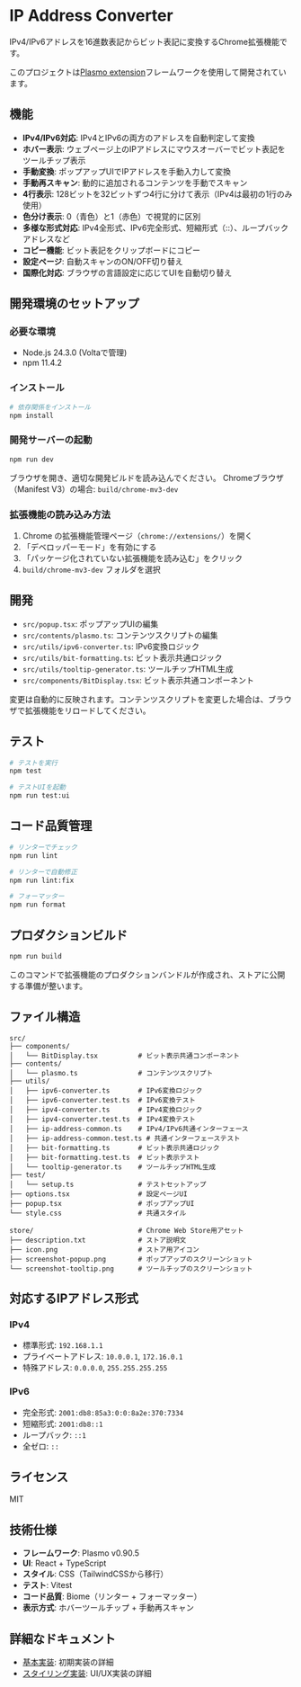 # IP Address Converter

IPv4/IPv6アドレスを16進数表記からビット表記に変換するChrome拡張機能です。

このプロジェクトは[Plasmo extension](https://docs.plasmo.com/)フレームワークを使用して開発されています。

## 機能

- **IPv4/IPv6対応**: IPv4とIPv6の両方のアドレスを自動判定して変換
- **ホバー表示**: ウェブページ上のIPアドレスにマウスオーバーでビット表記をツールチップ表示
- **手動変換**: ポップアップUIでIPアドレスを手動入力して変換
- **手動再スキャン**: 動的に追加されるコンテンツを手動でスキャン
- **4行表示**: 128ビットを32ビットずつ4行に分けて表示（IPv4は最初の1行のみ使用）
- **色分け表示**: 0（青色）と1（赤色）で視覚的に区別
- **多様な形式対応**: IPv4全形式、IPv6完全形式、短縮形式（::）、ループバックアドレスなど
- **コピー機能**: ビット表記をクリップボードにコピー
- **設定ページ**: 自動スキャンのON/OFF切り替え
- **国際化対応**: ブラウザの言語設定に応じてUIを自動切り替え

## 開発環境のセットアップ

### 必要な環境

- Node.js 24.3.0 (Voltaで管理)
- npm 11.4.2

### インストール

```bash
# 依存関係をインストール
npm install
```

### 開発サーバーの起動

```bash
npm run dev
```

ブラウザを開き、適切な開発ビルドを読み込んでください。
Chromeブラウザ（Manifest V3）の場合: `build/chrome-mv3-dev`

### 拡張機能の読み込み方法

1. Chrome の拡張機能管理ページ（`chrome://extensions/`）を開く
2. 「デベロッパーモード」を有効にする
3. 「パッケージ化されていない拡張機能を読み込む」をクリック
4. `build/chrome-mv3-dev` フォルダを選択

## 開発

- `src/popup.tsx`: ポップアップUIの編集
- `src/contents/plasmo.ts`: コンテンツスクリプトの編集  
- `src/utils/ipv6-converter.ts`: IPv6変換ロジック
- `src/utils/bit-formatting.ts`: ビット表示共通ロジック
- `src/utils/tooltip-generator.ts`: ツールチップHTML生成
- `src/components/BitDisplay.tsx`: ビット表示共通コンポーネント

変更は自動的に反映されます。コンテンツスクリプトを変更した場合は、ブラウザで拡張機能をリロードしてください。

## テスト

```bash
# テストを実行
npm test

# テストUIを起動
npm run test:ui
```

## コード品質管理

```bash
# リンターでチェック
npm run lint

# リンターで自動修正
npm run lint:fix

# フォーマッター
npm run format
```

## プロダクションビルド

```bash
npm run build
```

このコマンドで拡張機能のプロダクションバンドルが作成され、ストアに公開する準備が整います。

## ファイル構造

```
src/
├── components/
│   └── BitDisplay.tsx          # ビット表示共通コンポーネント
├── contents/
│   └── plasmo.ts               # コンテンツスクリプト
├── utils/
│   ├── ipv6-converter.ts       # IPv6変換ロジック
│   ├── ipv6-converter.test.ts  # IPv6変換テスト
│   ├── ipv4-converter.ts       # IPv4変換ロジック
│   ├── ipv4-converter.test.ts  # IPv4変換テスト
│   ├── ip-address-common.ts    # IPv4/IPv6共通インターフェース
│   ├── ip-address-common.test.ts # 共通インターフェーステスト
│   ├── bit-formatting.ts       # ビット表示共通ロジック
│   ├── bit-formatting.test.ts  # ビット表示テスト
│   └── tooltip-generator.ts    # ツールチップHTML生成
├── test/
│   └── setup.ts                # テストセットアップ
├── options.tsx                 # 設定ページUI
├── popup.tsx                   # ポップアップUI
└── style.css                   # 共通スタイル

store/                          # Chrome Web Store用アセット
├── description.txt             # ストア説明文
├── icon.png                    # ストア用アイコン
├── screenshot-popup.png        # ポップアップのスクリーンショット
└── screenshot-tooltip.png      # ツールチップのスクリーンショット
```

## 対応するIPアドレス形式

### IPv4
- 標準形式: `192.168.1.1`
- プライベートアドレス: `10.0.0.1`, `172.16.0.1`
- 特殊アドレス: `0.0.0.0`, `255.255.255.255`

### IPv6
- 完全形式: `2001:db8:85a3:0:0:8a2e:370:7334`
- 短縮形式: `2001:db8::1`
- ループバック: `::1`
- 全ゼロ: `::`

## ライセンス

MIT

## 技術仕様

- **フレームワーク**: Plasmo v0.90.5
- **UI**: React + TypeScript
- **スタイル**: CSS（TailwindCSSから移行）
- **テスト**: Vitest
- **コード品質**: Biome（リンター + フォーマッター）
- **表示方式**: ホバーツールチップ + 手動再スキャン

## 詳細なドキュメント

- [基本実装](docs/dev/01-DOC-extension-base.md): 初期実装の詳細
- [スタイリング実装](docs/dev/02-DOC-styling.md): UI/UX実装の詳細
